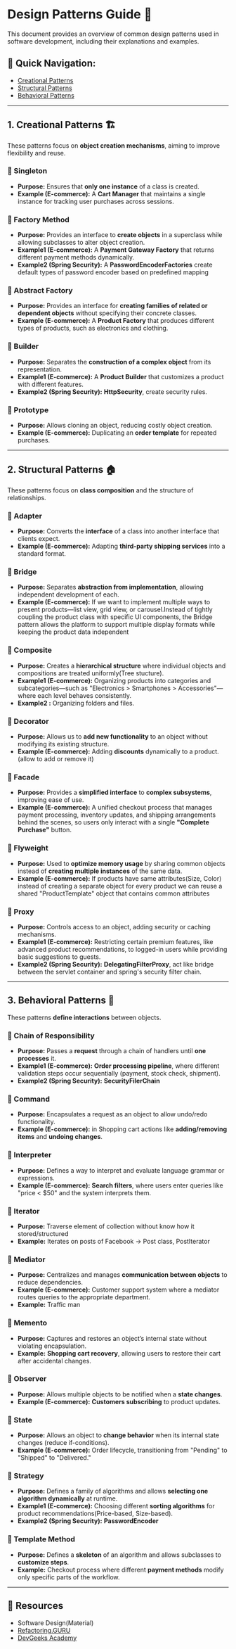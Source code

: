 # Design Patterns Guide 📌

This document provides an overview of common design patterns used in software development, including their explanations and examples.

## 📖 Quick Navigation:
- [Creational Patterns](#1-creational-patterns-%EF%B8%8F)
- [Structural Patterns](#2-structural-patterns-)
- [Behavioral Patterns](#3-behavioral-patterns-)

---

## 1. Creational Patterns 🏗️
These patterns focus on **object creation mechanisms**, aiming to improve flexibility and reuse.

### 🔹 Singleton
- **Purpose:** Ensures that **only one instance** of a class is created.
- **Example (E-commerce):** A **Cart Manager** that maintains a single instance for tracking user purchases across sessions.

### 🔹 Factory Method
- **Purpose:** Provides an interface to **create objects** in a superclass while allowing subclasses to alter object creation.
- **Example1 (E-commerce):** A **Payment Gateway Factory** that returns different payment methods dynamically.
- **Example2 (Spring Security):** A **PasswordEncoderFactories** create default types of password encoder based on predefined mapping

### 🔹 Abstract Factory
- **Purpose:** Provides an interface for **creating families of related or dependent objects** without specifying their concrete classes.
- **Example (E-commerce):** A **Product Factory** that produces different types of products, such as electronics and clothing.

### 🔹 Builder
- **Purpose:** Separates the **construction of a complex object** from its representation.
- **Example1 (E-commerce):** A **Product Builder** that customizes a product with different features.
- **Example2 (Spring Security):** **HttpSecurity**, create security rules.


### 🔹 Prototype
- **Purpose:** Allows cloning an object, reducing costly object creation.
- **Example (E-commerce):** Duplicating an **order template** for repeated purchases.

---

## 2. Structural Patterns 🏠
These patterns focus on **class composition** and the structure of relationships.

### 🔹 Adapter
- **Purpose:** Converts the **interface** of a class into another interface that clients expect.
- **Example (E-commerce):** Adapting **third-party shipping services** into a standard format.

### 🔹 Bridge
- **Purpose:** Separates **abstraction from implementation**, allowing independent development of each.  
- **Example (E-commerce):** If we want to implement multiple ways to present products—list view, grid view, or carousel.Instead of tightly coupling the product class with specific UI components, the Bridge pattern allows the platform to support multiple display formats while keeping the product data independent

### 🔹 Composite
- **Purpose:** Creates a **hierarchical structure** where individual objects and compositions are treated uniformly(Tree stucture).  
- **Example1 (E-commerce):** Organizing products into categories and subcategories—such as "Electronics > Smartphones > Accessories"—where each level behaves consistently.
- **Example2 :** Organizing folders and files.

### 🔹 Decorator
- **Purpose:** Allows us to **add new functionality** to an object without modifying its existing structure.
- **Example (E-commerce):** Adding **discounts** dynamically to a product.(allow to add or remove it)

### 🔹 Facade
- **Purpose:** Provides a **simplified interface** to **complex subsystems**, improving ease of use.
- **Example (E-commerce):** A unified checkout process that manages payment processing, inventory updates, and shipping arrangements behind the scenes, so users only interact with a single **"Complete Purchase"** button.

### 🔹 Flyweight
- **Purpose:** Used to **optimize memory usage** by sharing common objects instead of **creating multiple instances** of the same data.
- **Example (E-commerce):** If products have same attributes(Size, Color) instead of creating a separate object for every product we can reuse a shared "ProductTemplate" object that contains common attributes  
    
### 🔹 Proxy
- **Purpose:** Controls access to an object, adding security or caching mechanisms.  
- **Example1 (E-commerce):** Restricting certain premium features, like advanced product recommendations, to logged-in users while providing basic suggestions to guests.
- **Example2 (Spring Security):** **DelegatingFilterProxy**, act like bridge between the servlet container and spring's security filter chain.
  
---

## 3. Behavioral Patterns 🤖
These patterns **define interactions** between objects.

### 🔹 Chain of Responsibility
- **Purpose:** Passes a **request** through a chain of handlers until **one processes** it.
- **Example1 (E-commerce):** **Order processing pipeline**, where different validation steps occur sequentially (payment, stock check, shipment).
- **Example2 (Spring Security):** **SecurityFilerChain**

### 🔹 Command
- **Purpose:** Encapsulates a request as an object to allow undo/redo functionality.
- **Example (E-commerce):** in Shopping cart actions like **adding/removing items** and **undoing changes**.

### 🔹 Interpreter
- **Purpose:** Defines a way to interpret and evaluate language grammar or expressions.
- **Example (E-commerce):** **Search filters**, where users enter queries like "price < $50" and the system interprets them.

### 🔹 Iterator
- **Purpose:** Traverse element of collection without know how it stored/structured
- **Example:** Iterates on posts of Facebook -> Post class, PostIterator

### 🔹 Mediator
- **Purpose:** Centralizes and manages **communication between objects** to reduce dependencies.
- **Example (E-commerce):** Customer support system where a mediator routes queries to the appropriate department.
- **Example:** Traffic man 

### 🔹 Memento
- **Purpose:** Captures and restores an object’s internal state without violating encapsulation.
- **Example:** **Shopping cart recovery**, allowing users to restore their cart after accidental changes.

### 🔹 Observer
- **Purpose:** Allows multiple objects to be notified when a **state changes**.
- **Example (E-commerce):** **Customers subscribing** to product updates.
 
### 🔹 State
- **Purpose:** Allows an object to **change behavior** when its internal state changes (reduce if-conditions).
- **Example (E-commerce):** Order lifecycle, transitioning from "Pending" to "Shipped" to "Delivered."

### 🔹 Strategy
- **Purpose:** Defines a family of algorithms and allows **selecting one algorithm dynamically** at runtime.
- **Example1 (E-commerce):** Choosing different **sorting algorithms** for product recommendations(Price-based, Size-based).
- **Example2 (Spring Security):** **PasswordEncoder**

### 🔹 Template Method
- **Purpose:** Defines a **skeleton** of an algorithm and allows subclasses to **customize steps**.
- **Example:** Checkout process where different **payment methods** modify only specific parts of the workflow.

---

## 🎯 Resources
- Software Design(Material)
- [Refactoring.GURU](https://refactoring.guru/design-patterns)
- [DevGeeks Academy](https://youtube.com/playlist?list=PLd-dOEgzBpGnt3GuEszo_piQq52XSqAmj&si=7LA8TbIRBUe2srZG)
